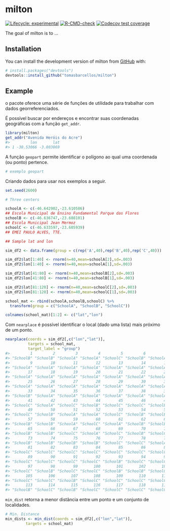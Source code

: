 
<!-- README.md is generated from README.Rmd. Please edit that file -->

# milton

<!-- badges: start -->

[![Lifecycle:
experimental](https://img.shields.io/badge/lifecycle-experimental-orange.svg)](https://lifecycle.r-lib.org/articles/stages.html#experimental)
[![R-CMD-check](https://github.com/tomasbarcellos/milton/workflows/R-CMD-check/badge.svg)](https://github.com/tomasbarcellos/milton/actions)
[![Codecov test
coverage](https://codecov.io/gh/tomasbarcellos/milton/branch/main/graph/badge.svg)](https://app.codecov.io/gh/tomasbarcellos/milton?branch=main)
<!-- badges: end -->

The goal of milton is to …

## Installation

You can install the development version of milton from
[GitHub](https://github.com/) with:

``` r
# install.packages("devtools")
devtools::install_github("tomasbarcellos/milton")
```

## Example

o pacote oferece uma série de funções de utilidade para trabalhar com
dados georreferenciados.

É possível buscar por endereços e encontrar suas coordenadas geográficas
com a função `get_addr`.

``` r
library(milton)
get_addr("Avenida Heróis do Acre")
#>         lon       lat
#> 1 -38.53066 -3.803069
```

A função `geopart` permite identificar o polígono ao qual uma coordenada
(ou ponto) pertence.

``` r
# exemplo geopart
```

Criando dados para usar nos exemplos a seguir.

``` r
set.seed(2600)

# Three centers

schoolA <- c(-46.642902,-23.610586)
## Escola Municipal de Ensino Fundamental Parque das Flores
schoolB <- c(-46.636747,-23.608101)
## Escola Municipal Jean Mermoz
schoolC <- c(-46.633597,-23.605939)
## EMEI PAULO ALVES, TTE.

## Sample lat and lon

sim_df2 <- data.frame(group = c(rep('A',40),rep('B',40),rep('C',40)))

sim_df2$lat[1:40] <- rnorm(n=40,mean=schoolA[2],sd=.003)
sim_df2$lon[1:40] <- rnorm(n=40,mean=schoolA[1],sd=.003)

sim_df2$lat[41:80] <- rnorm(n=40,mean=schoolB[2],sd=.003)
sim_df2$lon[41:80] <- rnorm(n=40,mean=schoolB[1],sd=.003)

sim_df2$lat[81:120] <- rnorm(n=40,mean=schoolC[2],sd=.003)
sim_df2$lon[81:120] <- rnorm(n=40,mean=schoolC[1],sd=.003)

school_mat <- rbind(schoolA,schoolB,schoolC) %>% 
  transform(group = c("SchoolA", "SchoolB", "SchoolC"))

colnames(school_mat)[1:2] <- c("lat","lon")
```

Com `nearplace` é possível identificar o local (dado uma lista) mais
próximo de um ponto.

``` r
nearplace(coords = sim_df2[,c("lon","lat")],
          targets = school_mat,
          target_label = "group")
#>         1         2         3         4         5         6         7         8 
#> "SchoolB" "SchoolB" "SchoolA" "SchoolA" "SchoolC" "SchoolB" "SchoolA" "SchoolA" 
#>         9        10        11        12        13        14        15        16 
#> "SchoolA" "SchoolA" "SchoolA" "SchoolA" "SchoolA" "SchoolA" "SchoolA" "SchoolA" 
#>        17        18        19        20        21        22        23        24 
#> "SchoolA" "SchoolA" "SchoolA" "SchoolA" "SchoolA" "SchoolA" "SchoolA" "SchoolA" 
#>        25        26        27        28        29        30        31        32 
#> "SchoolA" "SchoolA" "SchoolA" "SchoolA" "SchoolA" "SchoolA" "SchoolA" "SchoolA" 
#>        33        34        35        36        37        38        39        40 
#> "SchoolB" "SchoolA" "SchoolA" "SchoolA" "SchoolA" "SchoolA" "SchoolA" "SchoolA" 
#>        41        42        43        44        45        46        47        48 
#> "SchoolC" "SchoolA" "SchoolC" "SchoolB" "SchoolC" "SchoolC" "SchoolB" "SchoolC" 
#>        49        50        51        52        53        54        55        56 
#> "SchoolC" "SchoolB" "SchoolA" "SchoolA" "SchoolC" "SchoolB" "SchoolB" "SchoolC" 
#>        57        58        59        60        61        62        63        64 
#> "SchoolB" "SchoolB" "SchoolA" "SchoolC" "SchoolA" "SchoolB" "SchoolB" "SchoolB" 
#>        65        66        67        68        69        70        71        72 
#> "SchoolB" "SchoolB" "SchoolC" "SchoolA" "SchoolC" "SchoolB" "SchoolC" "SchoolB" 
#>        73        74        75        76        77        78        79        80 
#> "SchoolB" "SchoolB" "SchoolB" "SchoolB" "SchoolC" "SchoolC" "SchoolA" "SchoolB" 
#>        81        82        83        84        85        86        87        88 
#> "SchoolC" "SchoolC" "SchoolC" "SchoolC" "SchoolC" "SchoolC" "SchoolC" "SchoolC" 
#>        89        90        91        92        93        94        95        96 
#> "SchoolC" "SchoolC" "SchoolC" "SchoolC" "SchoolB" "SchoolC" "SchoolC" "SchoolC" 
#>        97        98        99       100       101       102       103       104 
#> "SchoolC" "SchoolB" "SchoolC" "SchoolC" "SchoolB" "SchoolB" "SchoolC" "SchoolC" 
#>       105       106       107       108       109       110       111       112 
#> "SchoolC" "SchoolC" "SchoolB" "SchoolC" "SchoolC" "SchoolC" "SchoolC" "SchoolB" 
#>       113       114       115       116       117       118       119       120 
#> "SchoolB" "SchoolC" "SchoolB" "SchoolC" "SchoolC" "SchoolC" "SchoolC" "SchoolC"
```

`min_dist` retorna a menor distância entre um ponto e um conjunto de
localidades.

``` r
# Min. Distance
min_dists <- min_dist(coords = sim_df2[,c("lon","lat")],
         targets = school_mat)
```
